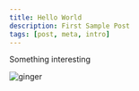 ```yaml
---
title: Hello World
description: First Sample Post
tags: [post, meta, intro]
---
```



Something interesting

![ginger](/assets/posts/hello-world/ginger.jpg)
